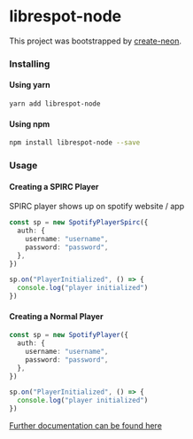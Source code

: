 # librespot-node

This project was bootstrapped by [create-neon](https://www.npmjs.com/package/create-neon).

### Installing

#### Using yarn

```bash
yarn add librespot-node
```

#### Using npm

```bash
npm install librespot-node --save
```

### Usage

#### Creating a SPIRC Player
SPIRC player shows up on spotify website / app

```typescript
const sp = new SpotifyPlayerSpirc({
  auth: {
    username: "username",
    password: "password",
  },
})

sp.on("PlayerInitialized", () => {
  console.log("player initialized")
})
```

#### Creating a Normal Player

```typescript
const sp = new SpotifyPlayer({
  auth: {
    username: "username",
    password: "password",
  },
})

sp.on("PlayerInitialized", () => {
  console.log("player initialized")
})
```

[Further documentation can be found here](https://moosync.app/librespot-node/)
